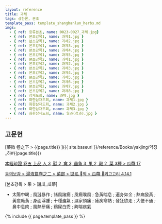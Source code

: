 ```yaml
---
layout: reference
title: 과체
tags: 상한론, 본초
template_pass: template_shanghanlun_herbs.md
imgs:
  - { ref: 증류본초, name: 0023-0027_과체.jpg}
  - { ref: 본초강목1, name: 과체1.jpg }
  - { ref: 본초강목1, name: 과체2.jpg }
  - { ref: 본초강목1, name: 과체3.jpg }
  - { ref: 본초강목1, name: 과체4.jpg }
  - { ref: 본초강목1, name: 과체5.jpg }
  - { ref: 본초강목2, name: 과체1.jpg }
  - { ref: 본초강목2, name: 과체2.jpg }
  - { ref: 본초강목2, name: 과체3.jpg }
  - { ref: 본초강목2, name: 과체4.jpg }
  - { ref: 본초강목2, name: 과체5.jpg }
  - { ref: 본초강목2, name: 과체6.jpg }
  - { ref: 본초강목2, name: 과체7.jpg }
  - { ref: 본초강목2, name: 과체8.jpg }
  - { ref: 삼재도회, name: 과체.jpg }
  - { ref: 화한삼재도회, name: 과체1.jpg }
  - { ref: 화한삼재도회, name: 과체2.jpg }
  - { ref: 화한삼재도회, name: 과체3.jpg }
  - { ref: 화한삼재도회, name: 월과(청과).jpg }
---
```



## 고문헌

[藥徵 卷之下 > {{page.title}} ]({{ site.baseurl }}/reference/Books/yakjing/약징_하#{{page.title}})

[本經疏證 卷五 上品 人 3, 獸 2, 禽 3, 蟲魚 3, 果 2, 穀 2, 菜 3種 > 瓜蔕 17](https://mediclassics.kr/books/154/volume/5/#content_101)

[동의보감 > 湯液篇卷之二 > 菜部 > 甛瓜 외 >  瓜蔕 외고고리 4.14.1](https://mediclassics.kr/books/8/volume/21/#content_922)

[본초강목 > 果 > 甜瓜_瓜蔕]

* 太陽中暍 ; 風涎暴作 ; 諸風諸癎 ; 風癎喉風 ; 急黃喘息 ; 遍身如金 ; 熱病發黃 ; 黃疸癊黃 ; 身面浮腫 ; 十種蠱氣 ; 濕家頭痛 ; 瘧疾寒熱 ; 發狂欲走 ; 大便不通 ; 鼻中息肉 ; 風熱牙痛 ; 鷄屎白禿 ; 齁喘痰氣


{% include {{ page.template_pass }} %}
